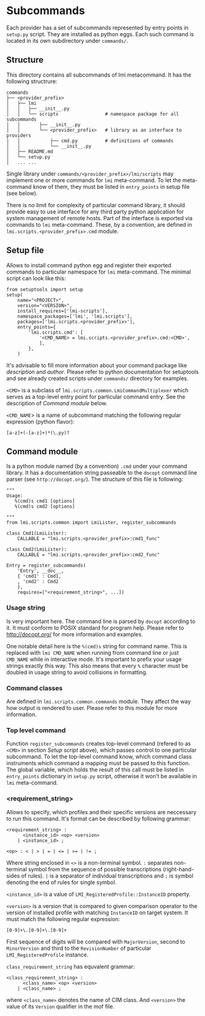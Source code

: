 Subcommands
===========

Each provider has a set of subcommands represented by entry points in
`setup.py` script. They are installed as python eggs. Each such command is
located in its own subdirectory under `commands/`.

Structure
---------
This directory contains all subcommands of lmi metacommand.
It has the following structrure:

    commands
    ├── <provider_prefix>
    │   ├── lmi
    │   │   ├── __init__.py
    │   │   └── scripts                 # namespace package for all subcommands
    │   │       ├── __init__.py
    │   │       └── <provider_prefix>   # library as an interface to providers
    │   │           ├── cmd.py          # definitions of commands
    │   │           └── __init__.py
    │   ├── README.md
    │   └── setup.py
    │   ... ...

Single library under `commands/<provider_prefix>/lmi/scripts` may implement
one or more commands for `lmi` meta-command. To let the meta-command know of
them, they must be listed in `entry_points` in setup file (see below).

There is no limit for complexity of particular command library, it should
provide easy to use interface for any third party python application for
system management of remote hosts. Part of the interface is exported via
commands to `lmi` meta-command. These, by a convention, are defined in
`lmi.scripts.<provider_prefix>.cmd` module.

Setup file
----------
Allows to install command python egg and register their exported commands to
particular namespace for `lmi` meta-command. The minimal script can look like
this:

    from setuptools import setup
    setup(
        name="<PROJECT>",
        version="<VERSION>",
        install_requires=['lmi-scripts'],
        namespace_packages=['lmi', 'lmi.scripts'],
        packages=['lmi.scripts.<provider_prefix>'],
        entry_points={
            'lmi.scripts.cmd': [
                '<CMD_NAME> = lmi.scripts.<provider_prefix>.cmd:<CMD>',
                ],
            },
        )

It's advisable to fill more information about your command package like
*description* and *author*. Please refer to python documentation for
setuptools and see already created scripts under `commands/` directory for
examples.

`<CMD>` is a subclass of `lmi.scripts.common.LmiCommandMultiplexer` which
serves as a top-level entry point for particular command entry. See the
description of *Command module* below.

`<CMD_NAME`> is a name of subcommand matching the following regular expression
(python flavor):

    [a-z]+(-[a-z]+)*(\.py)?

Command module
-----------
Is a python module named (by a convention) `.cmd` under your command library.
It has a documentation string passeable to the `docopt` command line parser
(see `http://docopt.org/`). The structure of this file is following:

    """
    Usage:
       %(cmd)s cmd1 [options]
       %(cmd)s cmd2 [options]

    """
    from lmi.scripts.common import LmiLister, register_subcommands

    class Cmd1(LmiLister):
        CALLABLE = "lmi.scripts.<provider_prefix>:cmd1_func"

    class Cmd2(LmiLister):
        CALLABLE = "lmi.scripts.<provider_prefix>:cmd2_func"

    Entry = register_subcommands(
        'Entry', __doc__,
        { 'cmd1' : Cmd1,
        , 'cmd2' : Cmd2
        },
        requires=["<requirement_string>", ...])

### Usage string
Is very important here. The command line is parsed by
`docopt` according to it. It must conform to POSIX standard for program help.
Please refer to http://docopt.org/ for more information and examples.

One notable detail here is the `%(cmd)s` string for command name. This
is replaced with `lmi CMD_NAME` when running from command line or just
`CMD_NAME` while in interactive mode. It's important to prefix your usage
strings exactly this way. This also means that every `%` character must
be doubled in usage string to avoid collisions in formatting.

### Command classes
Are defined in `lmi.scripts.common.commands` module. They affect the way how
output is rendered to user. Please refer to this module for more information.

### Top level command
Function `register_subcommands` creates top-level command (refered to as
`<CMD>` in section *Setup script* above), which passes control to one
particular subcommand. To let the top-level command know, which command class
instruments which command a mapping must be passed to this function. The
global variable, which holds the result of this call must be listed in
`entry_points` dictionary in `setup.py` script, otherwise it won't be
available in `lmi` meta-command.

### <requirement\_string>
Allows to specify, which profiles and their specific versions are neccessary
to run this command. It's format can be described by following grammar:

    <requirement_string> :
          <instance_id> <op> <version>
        | <instance_id> ;

    <op> : < | > | = | <= | >= | != ;

Where string enclosed in `<>` is a non-terminal symbol. `:` separates
non-terminal symbol from the sequence of possible transcriptions
(right-hand-sides of rules). `|` is a separator of individual transcriptions
and `;` is symbol denoting the end of rules for single symbol.

`<instance_id>` is a value of `LMI_RegisteredProfile::InstanceID` property.

`<version>` is a version that is compared to given comparison operator to the
version of installed profile with matching `InstanceID` on target system. It
must match the following regular expression:

    [0-9]+\.[0-9]+\.[0-9]+

First sequence of digits will be compared with `MajorVersion`, second to
`MinorVersion` and third to the `RevisionNumber` of particular
`LMI_RegisteredProfile` instance.

`class_requirement_string` has equvalent grammar:

    <class_requirement_string> :
          <class_name> <op> <version>
        | <class_name> ;

where `<class_name>` denotes the name of CIM class. And `<version>` the value
of its `Version` qualifier in the mof file.

